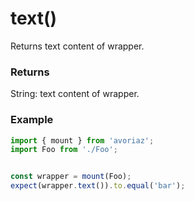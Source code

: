 # text()

Returns text content of wrapper.

### Returns

String: text content of wrapper.

### Example

```js
import { mount } from 'avoriaz';
import Foo from './Foo';


const wrapper = mount(Foo);
expect(wrapper.text()).to.equal('bar');
```